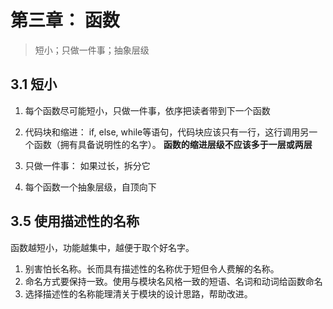 # 第三章： 函数
> 短小；只做一件事；抽象层级


## 3.1 短小
1. 每个函数尽可能短小，只做一件事，依序把读者带到下一个函数

2. 代码块和缩进： if, else, while等语句，代码块应该只有一行，这行调用另一个函数（拥有具备说明性的名字）。 **函数的缩进层级不应该多于一层或两层**

3. 只做一件事： 如果过长，拆分它

4. 每个函数一个抽象层级，自顶向下
## 3.5 使用描述性的名称

函数越短小，功能越集中，越便于取个好名字。
1. 别害怕长名称。长而具有描述性的名称优于短但令人费解的名称。
2. 命名方式要保持一致。使用与模块名风格一致的短语、名词和动词给函数命名
3. 选择描述性的名称能理清关于模块的设计思路，帮助改进。